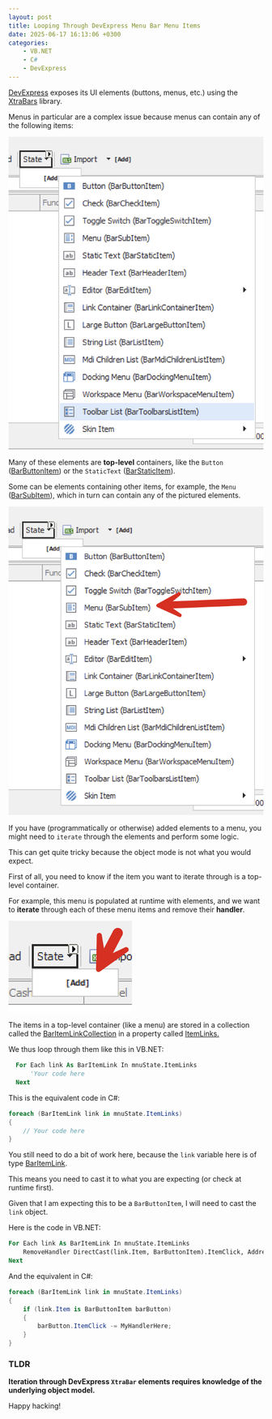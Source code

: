 ```yaml
---
layout: post
title: Looping Through DevExpress Menu Bar Menu Items
date: 2025-06-17 16:13:06 +0300
categories:
    - VB.NET
    - C#
    - DevExpress
---
```


[DevExpress](https://www.devexpress.com/) exposes its UI elements (buttons, menus, etc.) using the [XtraBars](https://docs.devexpress.com/WindowsForms/DevExpress.XtraBars) library.

Menus in particular are a complex issue because menus can contain any of the following items:

![BarItems](../images/2025/06/BarItems.png)

Many of these elements are **top-level** containers, like the `Button` ([BarButtonItem](https://docs.devexpress.com/WindowsForms/DevExpress.XtraBars.BarButtonItem)) or the `StaticText` ([BarStaticItem](https://docs.devexpress.com/WindowsForms/DevExpress.XtraBars.BarStaticItem)).

Some can be elements containing other items, for example, the `Menu` ([BarSubItem](https://docs.devexpress.com/WindowsForms/DevExpress.XtraBars.BarSubItem)), which in turn can contain any of the pictured elements.

![MenuItems](../images/2025/06/MenuItems.png)

If you have (programmatically or otherwise) added elements to a menu, you might need to `iterate` through the elements and perform some logic.

This can get quite tricky because the object mode is not what you would expect.

First of all, you need to know if the item you want to iterate through is a top-level container. 

For example, this menu is populated at runtime with elements, and we want to **iterate** through each of these menu items and remove their **handler**.

![TopLevelMenu](../images/2025/06/TopLevelMenu.png)

The items in a top-level container (like a menu) are stored in a collection called the [BarItemLinkCollection](https://docs.devexpress.com/WindowsForms/DevExpress.XtraBars.BarItemLinkCollection) in a property called [ItemLinks.](https://docs.devexpress.com/WindowsForms/DevExpress.XtraBars.BarCustomContainerItem.ItemLinks)

We thus loop through them like this in VB.NET:

```vb
  For Each link As BarItemLink In mnuState.ItemLinks
      'Your code here
  Next
```

This is the equivalent code in C#:

```c#
foreach (BarItemLink link in mnuState.ItemLinks)
{
    // Your code here
}
```

You still need to do a bit of work here, because the `link` variable here is of type [BarItemLink](https://docs.devexpress.com/WindowsForms/DevExpress.XtraBars.BarItemLink).

This means you need to cast it to what you are expecting (or check at runtime first).

Given that I am expecting this to be a `BarButtonItem`, I will need to cast the `link` object.

Here is the code in VB.NET:

```vb
For Each link As BarItemLink In mnuState.ItemLinks
	RemoveHandler DirectCast(link.Item, BarButtonItem).ItemClick, AddressOf MyHandlerHere
Next
```

And the equivalent in C#:

```c#
foreach (BarItemLink link in mnuState.ItemLinks)
{
    if (link.Item is BarButtonItem barButton)
    {
        barButton.ItemClick -= MyHandlerHere;
    }
}
```

### TLDR

**Iteration through DevExpress `XtraBar` elements requires knowledge of the underlying object model.**

Happy hacking!
